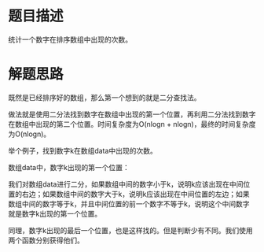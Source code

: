 # 题目描述

统计一个数字在排序数组中出现的次数。

# 解题思路

既然是已经排序好的数组，那么第一个想到的就是二分查找法。

做法就是使用二分法找到数字在数组中出现的第一个位置，再利用二分法找到数字在数组中出现的第二个位置。时间复杂度为O(nlogn + nlogn)，最终的时间复杂度为O(nlogn)。

举个例子，找到数字k在数组data中出现的次数。

数组data中，数字k出现的第一个位置：

我们对数组data进行二分，如果数组中间的数字小于k，说明k应该出现在中间位置的右边；如果数组中间的数字大于k，说明k应该出现在中间位置的左边；如果数组中间的数字等于k，并且中间位置的前一个数字不等于k，说明这个中间数字就是数字k出现的第一个位置。

同理，数字k出现的最后一个位置，也是这样找的。但是判断少有不同。我们使用两个函数分别获得他们。